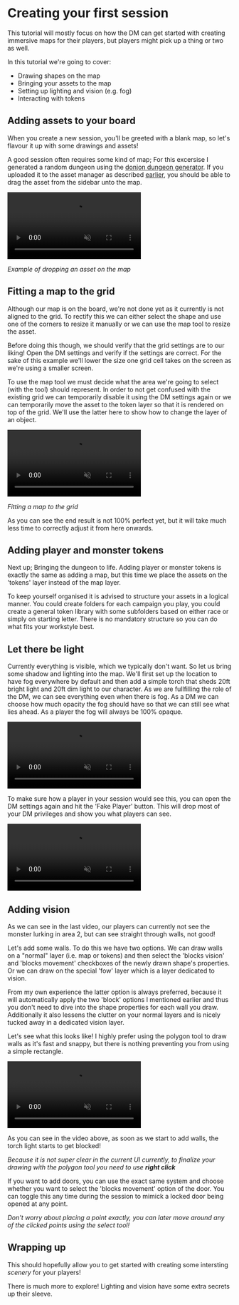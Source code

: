 # Creating your first session

This tutorial will mostly focus on how the DM can get started with creating immersive maps for their players, but players might pick up a thing or two as well.

In this tutorial we're going to cover:

-   Drawing shapes on the map
-   Bringing your assets to the map
-   Setting up lighting and vision (e.g. fog)
-   Interacting with tokens

## Adding assets to your board

When you create a new session, you'll be greeted with a blank map, so let's flavour it up with some drawings and assets!

A good session often requires some kind of map; For this excersise I generated a random dungeon using the [donjon dungeon generator](http://donjon.bin.sh/d20/dungeon/index.cgi).
If you uploaded it to the asset manager as described [earlier](/tutorial/out-of-game/asset-manager/), you should be able to drag the asset from the sidebar unto the map.

<video autoplay loop muted style="max-width: 625px;">
   <source src="./first-session/asset-on-map.webm" type="video/webm">
   <source src="./first-session/asset-on-map.mp4" type="video/mp4">
</video>

_Example of dropping an asset on the map_

## Fitting a map to the grid

Although our map is on the board, we're not done yet as it currently is not aligned to the grid. To rectify this we can either select the shape and use one of the corners to resize it manually or we can use the map tool to resize the asset.

Before doing this though, we should verify that the grid settings are to our liking! Open the DM settings and verify if the settings are correct. For the sake of this example we'll lower the size one grid cell takes on the screen as we're using a smaller screen.

To use the map tool we must decide what the area we're going to select (with the tool) should represent. In order to not get confused with the existing grid we can temporarily disable it using the DM settings again or we can temporarily move the asset to the token layer so that it is rendered on top of the grid. We'll use the latter here to show how to change the layer of an object.

<video autoplay loop muted style="max-width: 625px;">
   <source src="./first-session/fit-map.webm" type="video/webm">
   <source src="./first-session/fit-map.mp4" type="video/mp4">
</video>

_Fitting a map to the grid_

As you can see the end result is not 100% perfect yet, but it will take much less time to correctly adjust it from here onwards.

## Adding player and monster tokens

Next up; Bringing the dungeon to life. Adding player or monster tokens is exactly the same as adding a map, but this time we place the assets on the 'tokens' layer instead of the map layer.

To keep yourself organised it is advised to structure your assets in a logical manner. You could create folders for each campaign you play, you could create a general token library with some subfolders based on either race or simply on starting letter. There is no mandatory structure so you can do what fits your workstyle best.

## Let there be light

Currently everything is visible, which we typically don't want. So let us bring some shadow and lighting into the map. We'll first set up the location to have fog everywhere by default and then add a simple torch that sheds 20ft bright light and 20ft dim light to our character. As we are fullfilling the role of the DM, we can see everything even when there is fog. As a DM we can choose how much opacity the fog should have so that we can still see what lies ahead. As a player the fog will always be 100% opaque.

<video autoplay loop muted style="max-width: 625px;">
   <source src="./first-session/light.webm" type="video/webm">
   <source src="./first-session/light.mp4" type="video/mp4">
</video>

To make sure how a player in your session would see this, you can open the DM settings again and hit the 'Fake Player' button. This will drop most of your DM privileges and show you what players can see.

<video autoplay loop muted style="max-width: 625px;">
   <source src="./first-session/player-view.webm" type="video/webm">
   <source src="./first-session/player-view.mp4" type="video/mp4">
</video>

## Adding vision

As we can see in the last video, our players can currently not see the monster lurking in area 2, but can see straight through walls, not good!

Let's add some walls. To do this we have two options. We can draw walls on a "normal" layer (i.e. map or tokens) and then select the 'blocks vision' and 'blocks movement' checkboxes of the newly drawn shape's properties. Or we can draw on the special 'fow' layer which is a layer dedicated to vision.

From my own experience the latter option is always preferred, because it will automatically apply the two 'block' options I mentioned earlier and thus you don't need to dive into the shape properties for each wall you draw. Additionally it also lessens the clutter on your normal layers and is nicely tucked away in a dedicated vision layer.

Let's see what this looks like! I highly prefer using the polygon tool to draw walls as it's fast and snappy, but there is nothing preventing you from using a simple rectangle.

<video autoplay loop muted style="max-width: 625px;">
   <source src="./first-session/vision.webm" type="video/webm">
   <source src="./first-session/vision.mp4" type="video/mp4">
</video>

As you can see in the video above, as soon as we start to add walls, the torch light starts to get blocked!

_Because it is not super clear in the current UI currently, to finalize your drawing with the polygon tool you need to use **right click**_

If you want to add doors, you can use the exact same system and choose whether you want to select the 'blocks movement' option of the door. You can toggle this any time during the session to mimick a locked door being opened at any point.

_Don't worry about placing a point exactly, you can later move around any of the clicked points using the select tool!_

## Wrapping up

This should hopefully allow you to get started with creating some intersting _scenery_ for your players!

There is much more to explore! Lighting and vision have some extra secrets up their sleeve.
